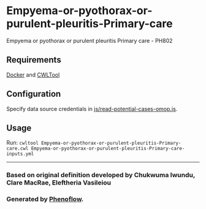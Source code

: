 # Empyema-or-pyothorax-or-purulent-pleuritis-Primary-care

Empyema or pyothorax or purulent pleuritis Primary care - PH802

## Requirements

[Docker](https://docs.docker.com/install/) and [CWLTool](https://github.com/common-workflow-language/cwltool#install)

## Configuration

Specify data source credentials in [js/read-potential-cases-omop.js](js/read-potential-cases-omop.js).

## Usage

Run: `cwltool Empyema-or-pyothorax-or-purulent-pleuritis-Primary-care.cwl Empyema-or-pyothorax-or-purulent-pleuritis-Primary-care-inputs.yml`

***

### Based on original definition developed by Chukwuma Iwundu, Clare MacRae, Eleftheria Vasileiou
### Generated by [Phenoflow](https://kclhi.org/phenoflow).
